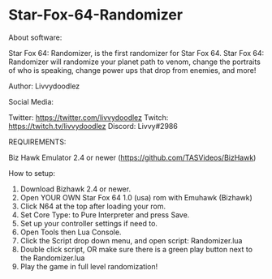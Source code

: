 # Star-Fox-64-Randomizer

About software:

Star Fox 64: Randomizer, is the first randomizer for Star Fox 64. Star Fox 64: Randomizer will randomize your planet path to venom, change the portraits of who is speaking, change power ups that drop from enemies, and more!

Author: Livvydoodlez

Social Media:

  Twitter:  https://twitter.com/livvydoodlez
  Twitch:   https://twitch.tv/livvydoodlez
  Discord:  Livvy#2986
  
 REQUIREMENTS:
 
 Biz Hawk Emulator 2.4 or newer (https://github.com/TASVideos/BizHawk)
 
 
 How to setup:
 
  1. Download Bizhawk 2.4 or newer.
  2. Open YOUR OWN Star Fox 64 1.0 (usa) rom with Emuhawk (Bizhawk)
  3. Click N64 at the top after loading your rom.
  4. Set Core Type: to Pure Interpreter and press Save.
  5. Set up your controller settings if need to.
  6. Open Tools then Lua Console.
  7. Click the Script drop down menu, and open script: Randomizer.lua
  8. Double click script, OR make sure there is a green play button next to the Randomizer.lua
  9. Play the game in full level randomization!
